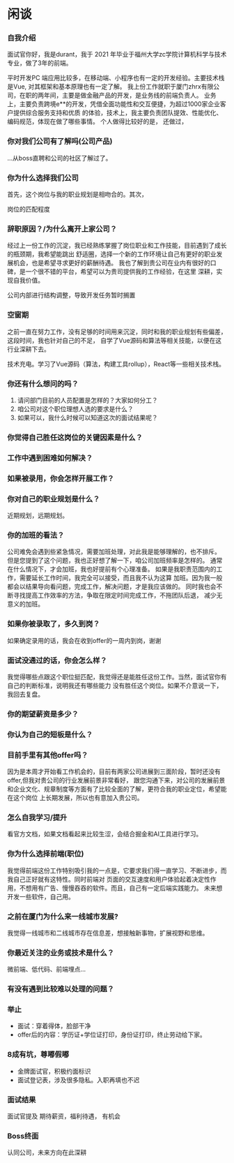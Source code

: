 # 闲谈

### 自我介绍

面试官你好，我是durant，我于 2021 年毕业于福州大学zc学院计算机科学与技术专业，做了3年的前端。
<!-- 我熟练使用Vue及其生态，并阅读过Vue的核心源码。 -->
平时开发PC 端应用比较多，在移动端、小程序也有一定的开发经验。主要技术栈是Vue,
对其框架和基本原理也有一定了解。
我上份工作就职于厦门zhrx有限公司，在职的两年间，主要是做金融产品的开发，是业务线的前端负责人。
业务上，主要负责跨境e**的开发，凭借全面功能性和交互便捷，为超过1000家企业客户提供综合服务支持和优质
的体验，技术上，我主要负责团队提效、性能优化、编码规范，体现在做了哪些事情。
个人做得比较好的是，
还做过，

<!-- 金融产品，团队提效，性能优化，核心功能开发。

参照：

个人信息
* 姓名，学校，专业，毕业时间，工作年限

技能
* 擅长的领域：PC端相关系统开发，也有小程序开发经验
* 前端细分领域

```md
前端工程化：落地了前端编码规范自定义脚手架，能够快速生成规范文件，提高开发效率，进而提升编码质量。
AI助手：落地了AI会话平台，接入不同大模型，提高开发效率。
```

工作经历
* 最近的工作经历，公司是什么，公司是做什么的，年限。
* 职责：业务线前端负责人
* 负责***业务线，负责xxx系统，核心产出
* 技术：前端横向 工程架构 性能优化 稳定性治理等 -->

### 你对我们公司有了解吗(公司产品)

...从boss直聘和公司的社区了解过了。

### 你为什么选择我们公司

首先，这个岗位与我的职业规划是相吻合的。其次，

岗位的匹配程度


### 辞职原因？/为什么离开上家公司？

经过上一份工作的沉淀，我已经熟练掌握了岗位职业和工作技能，目前遇到了成长的瓶颈期，我希望能跳出
舒适圈，选择一个新的工作环境让自己有更好的职业发展机会，也是希望寻求更好的薪酬待遇。
我也了解到贵公司在业内有很好的口碑，是一个很不错的平台，希望可以为贵司提供我的工作经验，在这里
深耕，实现自我价值。

公司内部进行结构调整，导致开发任务暂时搁置
<!-- 你上家的辞职原因是什么（在新公司会有吗）？ -->

### 空窗期

之前一直在努力工作，没有足够的时间用来沉淀，同时和我的职业规划有些偏差，这段时间，我也针对自己的不足，
自学了Vue源码和算法等相关技能，以便在这行业深耕下去。


技术充电。学习了Vue源码（算法，构建工具rollup），React等一些相关技术栈。

### 你还有什么想问的吗？

1. 请问部门目前的人员配置是怎样的？大家如何分工？
2. 咱公司对这个职位理想人选的要求是什么？
3. 如果可以，我什么时候可以知道这次的面试结果呢？

<!-- 1. 目前团队怎么样呀？
2. 咱公司筛选人才主要看重哪些方面？
3. 公司培训机会和晋升机会？ -->

### 你觉得自己胜任这岗位的关键因素是什么？

### 工作中遇到困难如何解决？

### 如果被录用，你会怎样开展工作？

### 你对自己的职业规划是什么？

近期规划，远期规划。

### 你的加班的看法？

公司难免会遇到些紧急情况，需要加班处理，对此我是能够理解的，也不排斥。
但是您提到了这个问题，我也正好想了解一下，咱公司加班频率是怎样的。
通常在什么情况下，才会加班，我也好提前有个心理准备。
如果是我职责范围内的工作，需要延长工作时间，我完全可以接受，而且我不认为这算
加班。因为我一般都会以结果导向看问题，完成工作，解决问题，才是我应该做的。
同时我也会不断寻找提高工作效率的方法，争取在限定时间完成工作，不拖团队后退，
减少无意义的加班。

<!-- 1. 把加班分为紧急加班和⻓期加班 
2. 对于紧急加班,表示这是每个公司都会遇到的情况,⾃⼰愿意牺牲时间帮助公司和团队 
3. 对于⻓期加班,如果是⾃⼰⻓期加班那么会磨练⾃⼰的技能,提⾼⾃⼰的效率,如果是
团队⻓期加班,⾃⼰会帮助团队找到问题,利⽤⾃动化⼯具或者更⾼效的协作流程来提⾼
整个团队的效率,帮助⼤家摆脱加班  -->

### 如果你被录取了，多久到岗？

如果确定录用的话，我会在收到offer的一周内到岗，谢谢

### 面试没通过的话，你会怎么样？

我觉得哪些点跟这个职位挺匹配，我觉得还是能胜任这份工作。当然，面试官你有自己的判断标准，说明我还有哪些能力
没有胜任这个岗位。如果不介意说一下，我回去复盘。

### 你的期望薪资是多少？

### 你认为自己的短板是什么？

### 目前手里有其他offer吗？

因为是本周才开始看工作机会的，目前有两家公司进展到三面阶段，暂时还没有offer,但我对贵公司的行业发展前景非常看好，
跟您沟通下来，对公司的发展前景和企业文化、规章制度等方面有了比较全面的了解，更符合我的职业定位，希望能在这个岗位
上长期发展，所以也有意加入贵公司。

### 怎么自我学习/提升

看官方文档，如果文档看起来比较生涩，会结合掘金和AI工具进行学习。

### 你为什么选择前端(职位)

我觉得前端这份工作特别吸引我的一点是，它要求我们得一直学习、不断进步，而我自己正好就有这特性。同时前端对
页面的交互速度和用户体验起着决定性作用，不想用有广告、慢慢吞吞的软件。而且，自己有一定后端实践能力。
未来想开发一些软件，自己用。

### 之前在厦门为什么来一线城市发展?

我觉得一线城市和二线城市存在信息差，想接触新事物，扩展视野和思维。

### 你最近关注的业务或技术是什么？

微前端、低代码、前端埋点...

### 有没有遇到比较难以处理的问题？

### 举止

* 面试：穿着得体，脸部干净  
* offer后的内容：学历证+学位证打印，身份证打印，终止劳动给下家。


### 8成有坑，尊嘟假嘟

* 金牌面试官，积极约面标识
* 面试登记表，涉及很多隐私。入职再填也不迟

### 面试结果

面试官提及 期待薪资，福利待遇， 有机会

### Boss终面

认同公司，未来方向在此深耕

